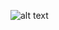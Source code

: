 
![alt text](https://res.cloudinary.com/degqszhtq/image/upload/v1740309444/Screenshot_2025-02-23_163214_tthhgx.png?raw=true)
